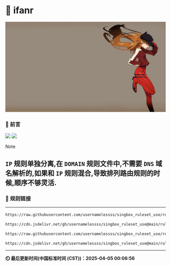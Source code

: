 
# 🧸 ifanr
![](https://raw.githubusercontent.com/usernamelessss/picture-bed/main/images/202504042256831.jpg)
### 📣 前言
![](https://shields.io/badge/-移除重复规则-ff69b4) ![](https://shields.io/badge/-IP&nbsp;规则单独存放不与&nbsp;DOMAIN&nbsp;等混合-green)
> [!NOTE]
**`IP` 规则单独分离,在 `DOMAIN` 规则文件中,不需要 `DNS` 域名解析的,如果和 `IP` 规则混合,导致排列路由规则的时候,顺序不够灵活.**
---

###  🔗 规则链接
---

```url
https://raw.githubusercontent.com/usernamelessss/singbox_ruleset_use/refs/heads/main/rule/ifanr/ifanr_No_IP.json
```

```url
https://cdn.jsdelivr.net/gh/usernamelessss/singbox_ruleset_use@main/rule/ifanr/ifanr_No_IP.json
```

```url
https://raw.githubusercontent.com/usernamelessss/singbox_ruleset_use/refs/heads/main/rule/ifanr/ifanr_No_IP.srs
```

```url
https://cdn.jsdelivr.net/gh/usernamelessss/singbox_ruleset_use@main/rule/ifanr/ifanr_No_IP.srs
```

---
**⏲️ 最后更新时间(中国标准时间 (CST))：2025-04-05 00:06:56**